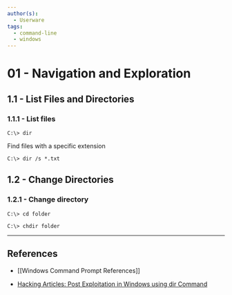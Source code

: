 ```yaml
---
author(s):
  - Userware
tags:
  - command-line
  - windows
---
```

# 01 - Navigation and Exploration

## 1.1 - List Files and Directories

### 1.1.1 - List files

```
C:\> dir
```

Find files with a specific extension

```
C:\> dir /s *.txt
```

## 1.2 - Change Directories

### 1.2.1 - Change directory

```
C:\> cd folder

C:\> chdir folder
```

---
## References

- [[Windows Command Prompt References]]

- [Hacking Articles: Post Exploitation in Windows using dir Command](https://www.hackingarticles.in/post-exploitation-windows-using-dir-command/)